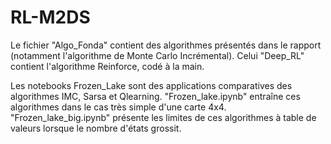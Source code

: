 # RL-M2DS

Le fichier "Algo_Fonda" contient des algorithmes présentés dans le rapport (notamment l'algorithme de Monte Carlo Incrémental). 
Celui "Deep_RL" contient l'algorithme Reinforce, codé à la main.

Les notebooks Frozen_Lake sont des applications comparatives des algorithmes IMC, Sarsa et Qlearning. 
"Frozen_lake.ipynb" entraîne ces algorithmes dans le cas très simple d'une carte 4x4.
"Frozen_lake_big.ipynb" présente les limites de ces algorithmes à table de valeurs lorsque le nombre d'états grossit.
